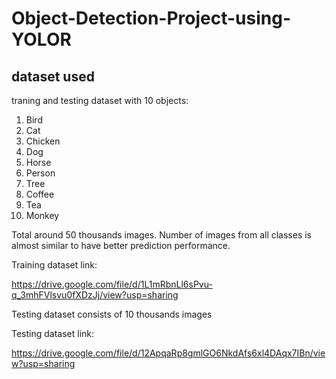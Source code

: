# Object-Detection-Project-using-YOLOR

## dataset used

traning and testing dataset with 10 objects:
1. Bird
2. Cat
3. Chicken
4. Dog
5. Horse
6. Person
7. Tree
8. Coffee
9. Tea
10. Monkey

Total around 50 thousands images. 
Number of images from all classes is almost similar to have better prediction performance. 

Training dataset link:

https://drive.google.com/file/d/1L1mRbnLl6sPvu-q_3mhFVlsvu0fXDzJj/view?usp=sharing


Testing dataset consists of 10 thousands images

Testing dataset link:

https://drive.google.com/file/d/12ApqaRp8gmlGO6NkdAfs6xl4DAqx7IBn/view?usp=sharing
